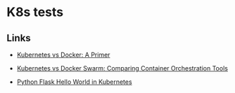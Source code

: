 # K8s tests


## Links

- [Kubernetes vs Docker: A Primer](https://cloudnativenow.com/topics/cloudnativedevelopment/kubernetes-vs-docker-a-primer/)

- [Kubernetes vs Docker Swarm: Comparing Container Orchestration Tools](https://www.sumologic.com/blog/devops/kubernetes-vs-docker-swarm/)

- [Python Flask Hello World in Kubernetes](https://github.com/noahgift/kubernetes-hello-world-python-flask/blob/main/app.py)


